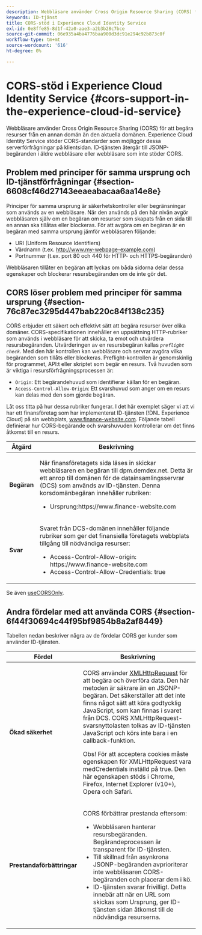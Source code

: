 ```yaml
---
description: Webbläsare använder Cross Origin Resource Sharing (CORS) för att begära resurser från en annan domän än den aktuella domänen. Experience Cloud Identity Service stöder CORS-standarder som möjliggör dessa serverförfrågningar på klientsidan. ID-tjänsten återgår till JSONP-begäranden i äldre webbläsare eller webbläsare som inte stöder CORS.
keywords: ID-tjänst
title: CORS-stöd i Experience Cloud Identity Service
exl-id: 0e8ffe85-8d1f-42a0-aae3-a2b3b28c7bce
source-git-commit: 06e935a4ba4776baa900d3dc91e294c92b873c0f
workflow-type: tm+mt
source-wordcount: '616'
ht-degree: 0%

---
```


# CORS-stöd i Experience Cloud Identity Service {#cors-support-in-the-experience-cloud-id-service}

Webbläsare använder Cross Origin Resource Sharing (CORS) för att begära resurser från en annan domän än den aktuella domänen. Experience Cloud Identity Service stöder CORS-standarder som möjliggör dessa serverförfrågningar på klientsidan. ID-tjänsten återgår till JSONP-begäranden i äldre webbläsare eller webbläsare som inte stöder CORS.

## Problem med principer för samma ursprung och ID-tjänstförfrågningar {#section-6608cf46d27143eeaeabacaa6aa14e8e}

Principer för samma ursprung är säkerhetskontroller eller begränsningar som används av en webbläsare. När den används på den här nivån avgör webbläsaren själv om en begäran om resurser som skapats från en sida till en annan ska tillåtas eller blockeras. För att avgöra om en begäran är en begäran med samma ursprung jämför webbläsaren följande:

* URI (Uniform Resource Identifiers)
* Värdnamn (t.ex. http://www.my-webpage-example.com)
* Portnummer (t.ex. port 80 och 440 för HTTP- och HTTPS-begäranden)

Webbläsaren tillåter en begäran att lyckas om båda sidorna delar dessa egenskaper och blockerar resursbegäranden om de inte gör det.

## CORS löser problem med principer för samma ursprung {#section-76c87ec3295d447bab220c84f138c235}

CORS erbjuder ett säkert och effektivt sätt att begära resurser över olika domäner. CORS-specifikationen innehåller en uppsättning HTTP-rubriker som används i webbläsare för att skicka, ta emot och utvärdera resursbegäranden. Utvärderingen av en resursbegäran kallas *`preflight check`*. Med den här kontrollen kan webbläsare och servrar avgöra vilka begäranden som tillåts eller blockeras. Preflight-kontrollen är genomskinlig för programmet, API:t eller skriptet som begär en resurs. Två huvuden som är viktiga i resursförfrågningsprocessen är:

* `Origin`: Ett begärandehuvud som identifierar källan för en begäran.
* `Access-Control-Allow-Origin`: Ett svarshuvud som anger om en resurs kan delas med den som gjorde begäran.

Låt oss titta på hur dessa rubriker fungerar. I det här exemplet säger vi att vi har ett finansföretag som har implementerat ID-tjänsten [!DNL Experience Cloud] på sin webbplats, www.finance-website.com. Följande tabell definierar hur CORS-begärande och svarshuvuden kontrollerar om det finns åtkomst till en resurs.

<table id="table_B004ACF52B5A4D33B1DCF7EA77BE4E6D"> 
 <thead> 
  <tr> 
   <th colname="col1" class="entry"> Åtgärd </th> 
   <th colname="col2" class="entry"> Beskrivning </th> 
  </tr> 
 </thead>
 <tbody> 
  <tr> 
   <td colname="col1"> <p> <b>Begäran</b> </p> </td> 
   <td colname="col2"> <p>När finansföretagets sida läses in skickar webbläsaren en begäran till <span class="codeph"> dpm.demdex.net</span>. Detta är ett anrop till domänen för de datainsamlingsservrar (DCS) som används av ID-tjänsten. Denna korsdomänbegäran innehåller rubriken: </p> <p> 
     <ul class="simplelist"> 
      <li> <span class="codeph"> Ursprung:https://www.finance-website.com</span> </li> 
     </ul> </p> </td> 
  </tr> 
  <tr> 
   <td colname="col1"> <p> <b>Svar</b> </p> </td> 
   <td colname="col2"> <p>Svaret från DCS-domänen innehåller följande rubriker som ger det finansiella företagets webbplats tillgång till nödvändiga resurser: </p> <p> 
     <ul class="simplelist"> 
      <li> <span class="codeph"> Access-Control-Allow-origin: https://www.finance-website.com</span> </li> 
      <li> <span class="codeph"> Access-Control-Allow-Credentials: true</span> </li> 
     </ul> </p> </td> 
  </tr> 
 </tbody> 
</table>

Se även [useCORSOnly](../library/function-vars/use-cors-only.md#reference-8a9a143d838b48d6b23329b84b13e1fa).

## Andra fördelar med att använda CORS {#section-6f44f30694c44f95bf9854b8a2af8449}

Tabellen nedan beskriver några av de fördelar CORS ger kunder som använder ID-tjänsten.

<table id="table_AEB51A263D454F90B66E8C8D0513CF79"> 
 <thead> 
  <tr> 
   <th colname="col1" class="entry"> Fördel </th> 
   <th colname="col2" class="entry"> Beskrivning </th> 
  </tr>
 </thead>
 <tbody> 
  <tr> 
   <td colname="col1"> <p><b>Ökad säkerhet</b> </p> </td> 
   <td colname="col2"> <p>CORS använder <a href="https://developer.mozilla.org/en-US/docs/Web/API/XMLHttpRequest" format="https" scope="external"> XMLHttpRequest</a> för att begära och överföra data. Den här metoden är säkrare än en JSONP-begäran. Det säkerställer att det inte finns något sätt att köra godtycklig JavaScript, som kan finnas i svaret från DCS. CORS XMLHttpRequest-svarsnyttolasten tolkas av ID-tjänsten JavaScript och körs inte bara i en callback-funktion. </p> <p> <p>Obs! För att acceptera cookies måste egenskapen <span class="codeph"> för XMLHttpRequest</span> vara <span class="codeph"> medCredentials</span> inställd på <span class="codeph"> true</span>. Den här egenskapen stöds i Chrome, Firefox, Internet Explorer (v10+), Opera och Safari. </p> </p> </td> 
  </tr> 
  <tr> 
   <td colname="col1"> <p><b>Prestandaförbättringar</b> </p> </td> 
   <td colname="col2"> <p>CORS förbättrar prestanda eftersom: </p> 
    <ul id="ul_EC3A178003A94D70883B914050D7C464"> 
     <li id="li_F8B44352BFBB46CDBD07AE40B9F2D0EC">Webbläsaren hanterar resursbegäranden. Begärandeprocessen är transparent för ID-tjänsten. </li> 
     <li id="li_C63E43A4CAB84210AB6A39100E5864BE">Till skillnad från asynkrona JSONP-begäranden avprioriterar inte webbläsaren CORS-begäranden och placerar dem i kö. </li> 
     <li id="li_1A2A15F591B84D1BAED3CFAB391EEBEC">ID-tjänsten svarar frivilligt. Detta innebär att när en URL som skickas som <span class="codeph"> Ursprung</span>, ger ID-tjänsten sidan åtkomst till de nödvändiga resurserna. </li> 
    </ul> </td> 
  </tr> 
 </tbody> 
</table>

